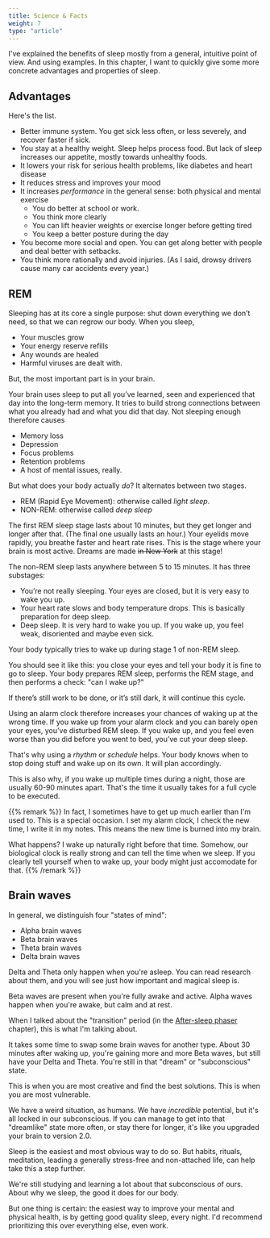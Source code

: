 ```yaml
---
title: Science & Facts
weight: 7
type: "article"
---
```


I've explained the benefits of sleep mostly from a general, intuitive point of view. And using examples. In this chapter, I want to quickly give some more concrete advantages and properties of sleep.

## Advantages

Here's the list.

* Better immune system. You get sick less often, or less severely, and recover faster if sick.
* You stay at a healthy weight. Sleep helps process food. But lack of sleep increases our appetite, mostly towards unhealthy foods.
* It lowers your risk for serious health problems, like diabetes and heart disease 
* It reduces stress and improves your mood
* It increases *performance* in the general sense: both physical and mental exercise
  * You do better at school or work.
  * You think more clearly
  * You can lift heavier weights or exercise longer before getting tired
  * You keep a better posture during the day
* You become more social and open. You can get along better with people and deal better with setbacks. 
* You think more rationally and avoid injuries. (As I said, drowsy drivers cause many car accidents every year.)

## REM

Sleeping has at its core a single purpose: shut down everything we don’t need, so that we can regrow our body. When you sleep, 

* Your muscles grow
* Your energy reserve refills
* Any wounds are healed
* Harmful viruses are dealt with. 

But, the most important part is in your brain.

Your brain uses sleep to put all you’ve learned, seen and experienced that day into the long-term memory. It tries to build strong connections between what you already had and what you did that day. Not sleeping enough therefore causes 

* Memory loss
* Depression
* Focus problems
* Retention problems
* A host of mental issues, really.

But what does your body actually _do_? It alternates between two stages. 

* REM (Rapid Eye Movement): otherwise called *light sleep*. 
* NON-REM: otherwise called *deep sleep*

The first REM sleep stage lasts about 10 minutes, but they get longer and longer after that. (The final one usually lasts an hour.) Your eyelids move rapidly, you breathe faster and heart rate rises. This is the stage where your brain is most active. Dreams are made <strike>in New York</strike> at this stage!

The non-REM sleep lasts anywhere between 5 to 15 minutes. It has three substages:

* You’re not really sleeping. Your eyes are closed, but it is very easy to wake you up.
* Your heart rate slows and body temperature drops. This is basically preparation for deep sleep.
* Deep sleep. It is very hard to wake you up. If you wake up, you feel weak, disoriented and maybe even sick.

Your body typically tries to wake up during stage 1 of non-REM sleep. 

You should see it like this: you close your eyes and tell your body it is fine to go to sleep. Your body prepares REM sleep, performs the REM stage, and then performs a check: "can I wake up?" 

If there’s still work to be done, or it’s still dark, it will continue this cycle.

Using an alarm clock therefore increases your chances of waking up at the wrong time. If you wake up from your alarm clock and you can barely open your eyes, you’ve disturbed REM sleep. If you wake up, and you feel even worse than you did before you went to bed, you’ve cut your deep sleep. 

That's why using a *rhythm* or *schedule* helps. Your body knows when to stop doing stuff and wake up on its own. It will plan accordingly.

This is also why, if you wake up multiple times during a night, those are usually 60-90 minutes apart. That's the time it usually takes for a full cycle to be executed.

{{% remark %}}
In fact, I sometimes have to get up much earlier than I'm used to. This is a special occasion. I set my alarm clock, I check the new time, I write it in my notes. This means the new time is burned into my brain.

What happens? I wake up naturally right before that time. Somehow, our biological clock is really strong and can tell the time when we sleep. If you clearly tell yourself when to wake up, your body might just accomodate for that.
{{% /remark %}}

## Brain waves

In general, we distinguish four "states of mind":

* Alpha brain waves
* Beta brain waves
* Theta brain waves
* Delta brain waves

Delta and Theta only happen when you're asleep. You can read research about them, and you will see just how important and magical sleep is.

Beta waves are present when you're fully awake and active. Alpha waves happen when you're awake, but calm and at rest.

When I talked about the "transition" period (in the [After-sleep phaser](../after-sleep-phase/) chapter), this is what I'm talking about.

It takes some time to swap some brain waves for another type. About 30 minutes after waking up, you're gaining more and more Beta waves, but still have your Delta and Theta. You're still in that "dream" or "subconscious" state.

This is when you are most creative and find the best solutions. This is when you are most vulnerable.

We have a weird situation, as humans. We have _incredible_ potential, but it's all locked in our subconscious. If you can manage to get into that "dreamlike" state more often, or stay there for longer, it's like you upgraded your brain to version 2.0.

Sleep is the easiest and most obvious way to do so. But habits, rituals, meditation, leading a generally stress-free and non-attached life, can help take this a step further.

We're still studying and learning a lot about that subconscious of ours. About why we sleep, the good it does for our body. 

But one thing is certain: the easiest way to improve your mental and physical health, is by getting good quality sleep, every night. I'd recommend prioritizing this over everything else, even work.